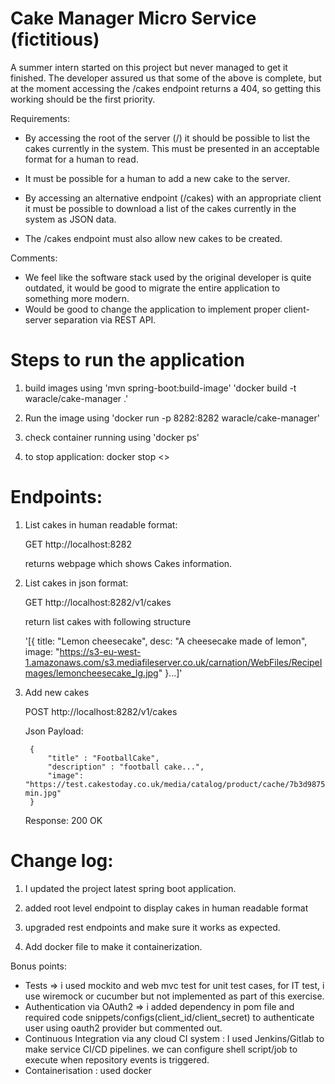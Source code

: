 Cake Manager Micro Service (fictitious)
=======================================

A summer intern started on this project but never managed to get it finished.
The developer assured us that some of the above is complete, but at the moment accessing the /cakes endpoint
returns a 404, so getting this working should be the first priority.

Requirements:
* By accessing the root of the server (/) it should be possible to list the cakes currently in the system. This must be presented in an acceptable format for a human to read.

* It must be possible for a human to add a new cake to the server.

* By accessing an alternative endpoint (/cakes) with an appropriate client it must be possible to download a list of
the cakes currently in the system as JSON data.

* The /cakes endpoint must also allow new cakes to be created.

Comments:
* We feel like the software stack used by the original developer is quite outdated, it would be good to migrate the entire application to something more modern.
* Would be good to change the application to implement proper client-server separation via REST API.


Steps to run the application
=====================

1) build images using
    'mvn spring-boot:build-image'
    'docker build -t waracle/cake-manager .'

2) Run the image using
    'docker run -p 8282:8282 waracle/cake-manager'

3) check container running using 'docker ps'

4) to stop application: docker stop <<container id from step3>>

Endpoints:
==========

1) List cakes in human readable format:

   GET http://localhost:8282

   returns webpage which shows Cakes information.

2) List cakes in json format:

   GET http://localhost:8282/v1/cakes

   return list cakes with following structure

   '[{
    title: "Lemon cheesecake",
    desc: "A cheesecake made of lemon",
    image: "https://s3-eu-west-1.amazonaws.com/s3.mediafileserver.co.uk/carnation/WebFiles/RecipeImages/lemoncheesecake_lg.jpg"
    }...]'

3) Add new cakes

    POST http://localhost:8282/v1/cakes

    Json Payload:

        {
        	"title" : "FootballCake",
        	"description" : "football cake...",
        	"image": "https://test.cakestoday.co.uk/media/catalog/product/cache/7b3d987532f4d3dc572695e5d1995d5b/i/m/img_2083-min.jpg"
        }

    Response:
        200 OK


Change log:
==========

1) I updated the project latest spring boot application.

2) added root level endpoint to display cakes in human readable format

3) upgraded rest endpoints and make sure it works as expected.

4) Add docker file to make it containerization.


Bonus points:
* Tests => i used mockito and web mvc test for unit test cases, for IT test, i use wiremock or cucumber but not implemented as part of this exercise.
* Authentication via OAuth2 => i added dependency in pom file and required code snippets/configs(client_id/client_secret) to authenticate user using oauth2 provider but commented out.
* Continuous Integration via any cloud CI system : I used Jenkins/Gitlab to make service CI/CD pipelines. we can configure shell script/job to execute when repository events is triggered.
* Containerisation : used docker
